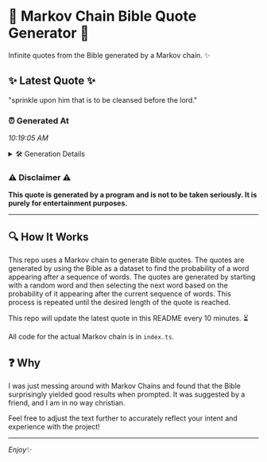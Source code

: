 # 📖 Markov Chain Bible Quote Generator 📖

Infinite quotes from the Bible generated by a Markov chain. ✨

## ✨ Latest Quote ✨
"sprinkle upon him that is to be cleansed before the lord."

### ⏰ Generated At
*10:19:05 AM*

<details>
    <summary>🛠️ Generation Details</summary>
    <p>
        <strong>🌱 Seed:</strong> sprinkle<br>
        <strong>🔄 Iterations:</strong> 10<br>
        <strong>📜 Context History:</strong><br>[ sprinkle ]: upon<br>[ sprinkle, upon ]: him<br>[ sprinkle, upon, him ]: that<br>[ sprinkle, upon, him, that ]: is<br>[ sprinkle, upon, him, that, is ]: to<br>[ sprinkle, upon, him, that, is, to ]: be<br>[ upon, him, that, is, to, be ]: cleansed<br>[ him, that, is, to, be, cleansed ]: before<br>[ that, is, to, be, cleansed, before ]: the<br>[ is, to, be, cleansed, before, the ]: lord.<br>
    </p>
</details>

### ⚠️ Disclaimer ⚠️
**This quote is generated by a program and is not to be taken seriously. It is purely for entertainment purposes.**

---

## 🔍 How It Works

This repo uses a Markov chain to generate Bible quotes. The quotes are generated by using the Bible as a dataset to find the probability of a word appearing after a sequence of words. The quotes are generated by starting with a random word and then selecting the next word based on the probability of it appearing after the current sequence of words. This process is repeated until the desired length of the quote is reached.

This repo will update the latest quote in this README every 10 minutes. ⏳

All code for the actual Markov chain is in `index.ts`.

## ❓ Why

I was just messing around with Markov Chains and found that the Bible surprisingly yielded good results when prompted. 
It was suggested by a friend, and I am in no way christian.

Feel free to adjust the text further to accurately reflect your intent and experience with the project!

---

*Enjoy*✨
